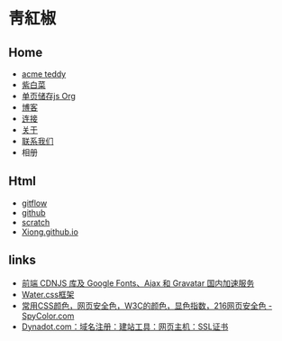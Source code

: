 # 靑紅椒
<h2>Home</h2>
<ul>
    <li><a href="https://qinghongjiao.com/">acme teddy </a></li>
    <li><a href="https://zibaicai.com/">紫白菜 </a></li>
    <li><a href="https://baicai.js.org/">单页储存js Org </a></li>
    <li><a href="https://zibaicai.com/archives"> 博客 </a></li>
    <li><a href="https://zibaicai.com/links">连接</a></li>
    <li><a href="https://zibaicai.com/about">关于 </a></li>
    <li><a href="https://zibaicai.com/contact"> 联系我们 </a></li>
    <li><a href="#"> </a>相册</li>
</ul>

<h2>Html</h2>

<ul>
    <li><a href="https://github.com/">gitflow </a></li>
    <li><a href="https://github.com/">github </a></li>
    <li><a href="https://github.com/"> scratch</a></li>
    <li><a href="https://github.com/">Xiong.github.io</a></li>
	
</ul>

<h2>links</h2>

<ul>
    <li><a href="https://sb.sb/blog/css-cdn/"> 前端 CDNJS 库及 Google Fonts、Ajax 和 Gravatar 国内加速服务</a></li>
    <li><a href="https://watercss.kognise.dev/">Water.css框架</a></li>
    <li><a href="https://zh.spycolor.com/"> 常用CSS颜色，网页安全色，W3C的颜色，显色指数，216网页安全色 - SpyColor.com </a></li>
    <li><a href="https://www.dynadot.com/zh/">Dynadot.com：域名注册：建站工具：网页主机：SSL证书</a></li>
	
</ul>

